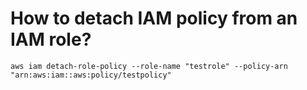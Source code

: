 # How to detach IAM policy from an IAM role?

```
aws iam detach-role-policy --role-name "testrole" --policy-arn "arn:aws:iam::aws:policy/testpolicy"
```